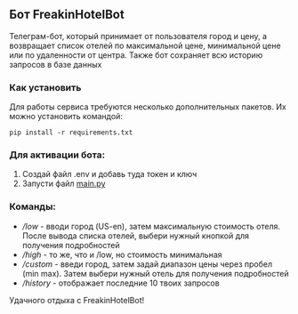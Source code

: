 ## Бот FreakinHotelBot

Телеграм-бот, который принимает от пользователя город и цену, а возвращает список отелей по максимальной цене,
минимальной цене или по удаленности от центра. Также бот сохраняет всю историю запросов в базе данных

### Как установить

Для работы сервиса требуются несколько дополнительных пакетов. Их можно установить командой:

```shell
pip install -r requirements.txt
```

### Для активации бота:

1. Создай файл .env и добавь туда токен и ключ
2. Запусти файл [main.py](main.py)

### Команды:

- _/low_ - вводи город (US-en), затем максимальную стоимость отеля. После вывода списка отелей, выбери нужный кнопкой
  для получения подробностей
- _/high_ - то же, что и /low, но стоимость минимальная
- _/custom_ - введи город, затем задай диапазон цены через пробел (min max). Затем выбери нужный отель для получения
  подробностей
- _/history_ - отображает последние 10 твоих запросов

Удачного отдыха с FreakinHotelBot!
